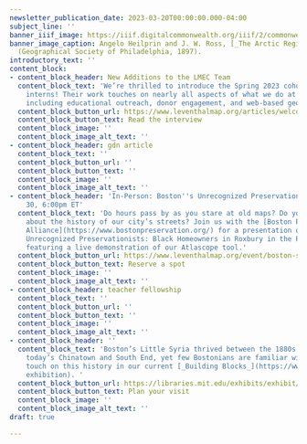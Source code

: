 ```yaml
---
newsletter_publication_date: 2023-03-20T00:00:00.000-04:00
subject_line: ''
banner_iiif_image: https://iiif.digitalcommonwealth.org/iiif/2/commonwealth:4m90ff032/76,1206,4351,2412/2000,/0/default.jpg
banner_image_caption: Angelo Heilprin and J. W. Ross, [_The Arctic Regions_](https://collections.leventhalmap.org/search/commonwealth:4m90ff02s)
  (Geographical Society of Philadelphia, 1897).
introductory_text: ''
content_block:
- content_block_header: New Additions to the LMEC Team
  content_block_text: 'We’re thrilled to introduce the Spring 2023 cohort of LMEC
    interns! Their work touches on nearly all aspects of what we do at the Center,
    including educational outreach, donor engagement, and web-based georeferencing. '
  content_block_button_url: https://www.leventhalmap.org/articles/welcome-spring-2023-interns/
  content_block_button_text: Read the interview
  content_block_image: ''
  content_block_image_alt_text: ''
- content_block_header: gdn article
  content_block_text: ''
  content_block_button_url: ''
  content_block_button_text: ''
  content_block_image: ''
  content_block_image_alt_text: ''
- content_block_header: 'In-Person: Boston''s Unrecognized Preservationists · March
    30, 6:00pm ET'
  content_block_text: 'Do hours pass by as you stare at old maps? Do you like learning
    about the history of our city’s streets? Join us with the [Boston Preservation
    Alliance](https://www.bostonpreservation.org/) for a presentation on _Boston’s
    Unrecognized Preservationists: Black Homeowners in Roxbury in the Postwar Era_
    featuring a live demonstration of our Atlascope tool.'
  content_block_button_url: https://www.leventhalmap.org/event/boston-s-unwitting-preservationists-black-homeowners-of-roxbury/
  content_block_button_text: Reserve a spot
  content_block_image: ''
  content_block_image_alt_text: ''
- content_block_header: teacher fellowship
  content_block_text: ''
  content_block_button_url: ''
  content_block_button_text: ''
  content_block_image: ''
  content_block_image_alt_text: ''
- content_block_header: ''
  content_block_text: 'Boston’s Little Syria thrived between the 1880s and 1950s in
    today’s Chinatown and South End, yet few Bostonians are familiar with it. (We
    touch on this history in our current [_Building Blocks_](https://www.leventhalmap.org/digital-exhibitions/building-blocks/topics/creating-communities/)
    exhibition). '
  content_block_button_url: https://libraries.mit.edu/exhibits/exhibit/ottoman-boston/
  content_block_button_text: Plan your visit
  content_block_image: ''
  content_block_image_alt_text: ''
draft: true

---
```

